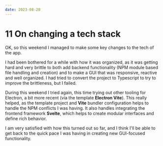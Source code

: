 ```yaml
---
date: 2023-08-28
---
```


# 11 On changing a tech stack

OK, so this weekend I managed to make some key changes to the tech of the app. 

I had been bothered for a while with how it was organized, as it was getting hard and very brittle to both add backend functionality (NPM module based file handling and creation) and to make a GUI that was responsive, reactive and well organized. I had tried to convert the project to Typescript to try to improve the brittleness, but I failed.

During this weekend I tried again, this time trying out other tooling for Electron, a bit more recent (via the template **Electron Vite**). This really helped, as the template project and **Vite** bundler configuration helps to handle the NPM conflicts I was having. It also handles integrating the frontend framework **Svelte**, which helps to create modular interfaces and define rich behavior.

I am very satisfied with how this turned out so far, and I think I'll be able to get back to the quick pace I was having in creating new GUI-focused functionality.
